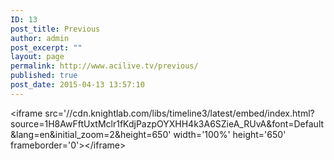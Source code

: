 ```yaml
---
ID: 13
post_title: Previous
author: admin
post_excerpt: ""
layout: page
permalink: http://www.acilive.tv/previous/
published: true
post_date: 2015-04-13 13:57:10
---
```

&lt;iframe src='//cdn.knightlab.com/libs/timeline3/latest/embed/index.html?source=1H8AwFftUxtMclr1fKdjPazpOYXHH4k3A6SZieA_RUvA&amp;font=Default&amp;lang=en&amp;initial_zoom=2&amp;height=650' width='100%' height='650' frameborder='0'&gt;&lt;/iframe&gt;